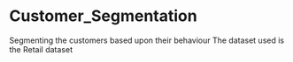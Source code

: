 # Customer_Segmentation
Segmenting the customers based upon their behaviour 
The dataset used is the Retail dataset
